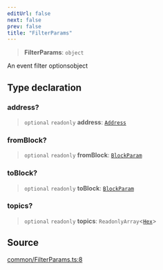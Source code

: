 ```yaml
---
editUrl: false
next: false
prev: false
title: "FilterParams"
---
```


> **FilterParams**: `object`

An event filter optionsobject

## Type declaration

### address?

> `optional` `readonly` **address**: [`Address`](/reference/tevm/actions-types/type-aliases/address/)

### fromBlock?

> `optional` `readonly` **fromBlock**: [`BlockParam`](/reference/tevm/actions-types/type-aliases/blockparam/)

### toBlock?

> `optional` `readonly` **toBlock**: [`BlockParam`](/reference/tevm/actions-types/type-aliases/blockparam/)

### topics?

> `optional` `readonly` **topics**: `ReadonlyArray`\<[`Hex`](/reference/tevm/actions-types/type-aliases/hex/)\>

## Source

[common/FilterParams.ts:8](https://github.com/evmts/tevm-monorepo/blob/main/packages/actions-types/src/common/FilterParams.ts#L8)
